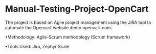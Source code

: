 # Manual-Testing-Project-OpenCart
The project is based on Agile project management using the JIRA tool to automate the Opencart website demo.opencart.com.

•Methodology: Agile-Scrum methodology (Scrum framework)

•Tools Used: Jira, Zephyr Scale
